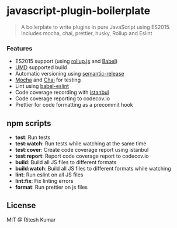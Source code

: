 # javascript-plugin-boilerplate

> A boilerplate to write plugins in pure JavaScript using ES2015. Includes mocha, chai, prettier, husky, Rollup and Eslint

### Features
* ES2015 support (using [rollup.js](http://rollupjs.org/) and [Babel](http://babeljs.io/))
* [UMD](https://github.com/umdjs/umd) supported build
* Automatic versioning using [semantic-release](https://github.com/semantic-release/semantic-release)
* [Mocha](http://mochajs.org/) and [Chai](http://chaijs.com/) for testing
* Lint using [babel-eslint](https://github.com/babel/babel-eslint)
* Code coverage recording with [istanbul](https://gotwarlost.github.io/istanbul/)
* Code coverage reporting to codecov.io
* Prettier for code formatting as a precommit hook

## npm scripts
- **test**: Run tests
- **test:watch**: Run tests while watching at the same time
- **test:cover**: Create code coverage report using istanbul
- **test:report**: Report code coverage report to codecov.io
- **build**: Build all JS files to different formats
- **build:watch**: Build all JS files to different formats while watching
- **lint**: Run eslint on all JS files
- **lint:fix**: Fix linting errors
- **format**: Run prettier on js files

## License
MIT @ Ritesh Kumar


